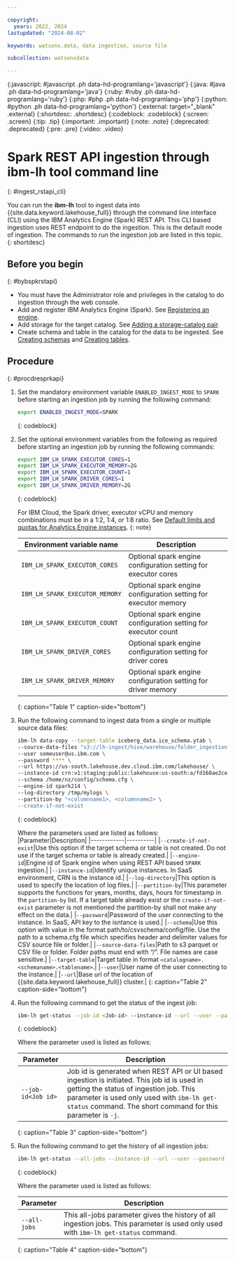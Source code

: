 ```yaml
---

copyright:
  years: 2022, 2024
lastupdated: "2024-08-02"

keywords: watsonx.data, data ingestion, source file

subcollection: watsonxdata

---
```


{:javascript: #javascript .ph data-hd-programlang='javascript'}
{:java: #java .ph data-hd-programlang='java'}
{:ruby: #ruby .ph data-hd-programlang='ruby'}
{:php: #php .ph data-hd-programlang='php'}
{:python: #python .ph data-hd-programlang='python'}
{:external: target="_blank" .external}
{:shortdesc: .shortdesc}
{:codeblock: .codeblock}
{:screen: .screen}
{:tip: .tip}
{:important: .important}
{:note: .note}
{:deprecated: .deprecated}
{:pre: .pre}
{:video: .video}

# Spark REST API ingestion through **ibm-lh** tool command line
{: #ingest_rstapi_cli}

You can run the **ibm-lh** tool to ingest data into {{site.data.keyword.lakehouse_full}} through the command line interface (CLI) using the IBM Analytics Engine (Spark) REST API. This CLI based ingestion uses REST endpoint to do the ingestion. This is the default mode of ingestion. The commands to run the ingestion job are listed in this topic.
{: shortdesc}

## Before you begin
{: #bybspkrstapi}

* You must have the Administrator role and privileges in the catalog to do ingestion through the web console.
* Add and register IBM Analytics Engine (Spark). See [Registering an engine]({{site.data.keyword.ref-reg_engine-link}}).
* Add storage for the target catalog. See [Adding a storage-catalog pair]({{site.data.keyword.ref-reg_bucket-link}}).
* Create schema and table in the catalog for the data to be ingested. See [Creating schemas]({{site.data.keyword.ref-create_schema-link}}) and [Creating tables]({{site.data.keyword.ref-create_table-link}}).

## Procedure
{: #procdresprkapi}

1. Set the mandatory environment variable `ENABLED_INGEST_MODE` to `SPARK` before starting an ingestion job by running the following command:

   ```bash
   export ENABLED_INGEST_MODE=SPARK
   ```
   {: codeblock}

2. Set the optional environment variables from the following as required before starting an ingestion job by running the following commands:

   ```bash
   export IBM_LH_SPARK_EXECUTOR_CORES=1
   export IBM_LH_SPARK_EXECUTOR_MEMORY=2G
   export IBM_LH_SPARK_EXECUTOR_COUNT=1
   export IBM_LH_SPARK_DRIVER_CORES=1
   export IBM_LH_SPARK_DRIVER_MEMORY=2G
   ```
   {: codeblock}

   For IBM Cloud, the Spark driver, executor vCPU and memory combinations must be in a 1:2, 1:4, or 1:8 ratio. See [Default limits and quotas for Analytics Engine instances](https://cloud.ibm.com/docs/AnalyticsEngine?topic=AnalyticsEngine-limits).
   {: note}

   |Environment variable name|Description|
   |-------|-----|
   |`IBM_LH_SPARK_EXECUTOR_CORES`|Optional spark engine configuration setting for executor cores|
   |`IBM_LH_SPARK_EXECUTOR_MEMORY`|Optional spark engine configuration setting for executor memory|
   |`IBM_LH_SPARK_EXECUTOR_COUNT`|Optional spark engine configuration setting for executor count|
   |`IBM_LH_SPARK_DRIVER_CORES`|Optional spark engine configuration setting for driver cores|
   |`IBM_LH_SPARK_DRIVER_MEMORY`|Optional spark engine configuration setting for driver memory|
   {: caption="Table 1" caption-side="bottom"}

3. Run the following command to ingest data from a single or multiple source data files:

   ```bash
   ibm-lh data-copy --target-table iceberg_data.ice_schema.ytab \
   --source-data-files "s3://lh-ingest/hive/warehouse/folder_ingestion/" \
   --user someuser@us.ibm.com \
   --password **** \
   --url https://us-south.lakehouse.dev.cloud.ibm.com/lakehouse/ \
   --instance-id crn:v1:staging:public:lakehouse:us-south:a/fd160ae2ce454503af0d051dfadf29f3:25fdad6d-1576-4d98-8768-7c31e2452597:: \
   --schema /home/nz/config/schema.cfg \
   --engine-id spark214 \
   --log-directory /tmp/mylogs \
   --partition-by "<columnname1>, <columnname2> \
   --create-if-not-exist
   ```
   {: codeblock}

   Where the parameters used are listed as follows:
   |Parameter|Description|
   |------------|----------|
   |`--create-if-not-exist`|Use this option if the target schema or table is not created. Do not use if the target schema or table is already created.|
   |`--engine-id`|Engine id of Spark engine when using REST API based `SPARK` ingestion.|
   |`--instance-id`|Identify unique instances. In SaaS environment, CRN is the instance id.|
   |`--log-directory`|This option is used to specify the location of log files.|
   |`--partition-by`|This parameter supports the functions for years, months, days, hours for timestamp in the `partition-by` list. If a target table already exist or the `create-if-not-exist` parameter is not mentioned the partition-by shall not make any effect on the data.|
   |`--password`|Password of the user connecting to the instance. In SaaS, API key to the isntance is used.|
   |`--schema`|Use this option with value in the format path/to/csvschema/config/file. Use the path to a schema.cfg file which specifies header and delimiter values for CSV source file or folder.|
   |`--source-data-files`|Path to s3 parquet or CSV file or folder. Folder paths must end with “/”. File names are case sensitive.|
   |`--target-table`|Target table in format `<catalogname>.<schemaname>.<tablename>`.|
   |`--user`|User name of the user connecting to the instance.|
   |`--url`|Base url of the location of {{site.data.keyword.lakehouse_full}} cluster.|
   {: caption="Table 2" caption-side="bottom"}

4. Run the following command to get the status of the ingest job:

   ```bash
   ibm-lh get-status --job-id <Job-id> --instance-id --url --user --password
   ```
   {: codeblock}

   Where the parameter used is listed as follows:

   |Parameter|Description|
   |-----|----|
   |`--job-id<Job id>`|Job id is generated when REST API or UI based ingestion is initiated. This job id is used in getting the status of ingestion job. This parameter is used only used with `ibm-lh get-status` command. The short command for this parameter is `-j`.|
   {: caption="Table 3" caption-side="bottom"}

5. Run the following command to get the history of all ingestion jobs:

   ```bash
   ibm-lh get-status --all-jobs --instance-id --url --user --password
   ```
   {: codeblock}

   Where the parameter used is listed as follows:

   |Parameter|Description|
   |-----|----|
   |`--all-jobs`|This all-jobs parameter gives the history of all ingestion jobs. This parameter is used only used with `ibm-lh get-status` command.|
   {: caption="Table 4" caption-side="bottom"}
